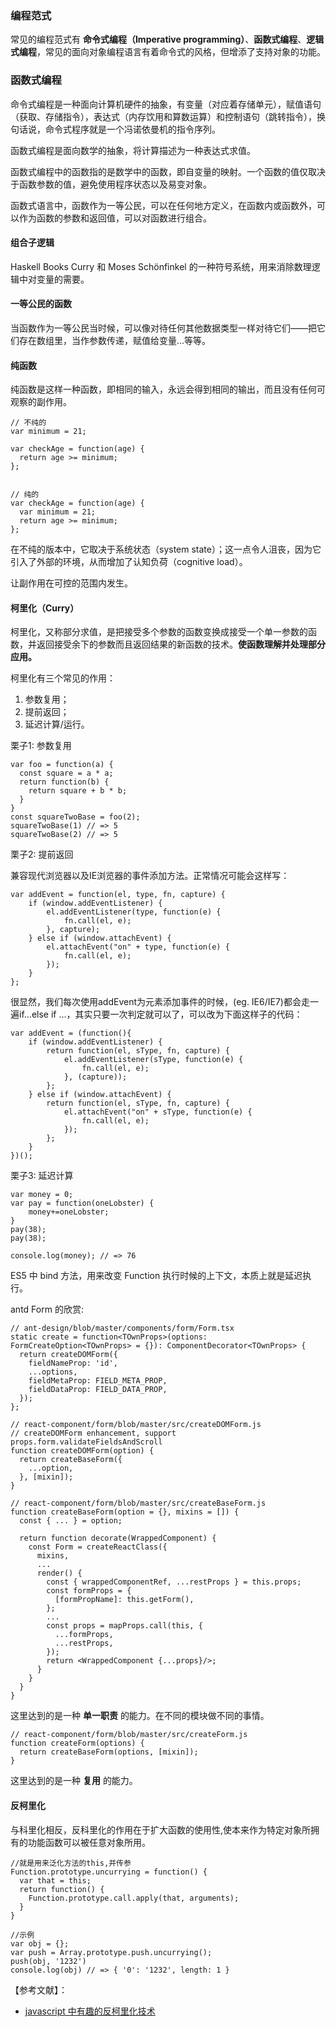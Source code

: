 ### 编程范式

常见的编程范式有 **命令式编程（Imperative programming）**、**函数式编程**、**逻辑式编程**，常见的面向对象编程语言有着命令式的风格，但增添了支持对象的功能。

### 函数式编程

命令式编程是一种面向计算机硬件的抽象，有变量（对应着存储单元），赋值语句（获取、存储指令），表达式（内存饮用和算数运算）和控制语句（跳转指令），换句话说，命令式程序就是一个冯诺依曼机的指令序列。

函数式编程是面向数学的抽象，将计算描述为一种表达式求值。

函数式编程中的函数指的是数学中的函数，即自变量的映射。一个函数的值仅取决于函数参数的值，避免使用程序状态以及易变对象。

函数式语言中，函数作为一等公民，可以在任何地方定义，在函数内或函数外，可以作为函数的参数和返回值，可以对函数进行组合。

#### 组合子逻辑

Haskell Books Curry 和 Moses Schönfinkel 的一种符号系统，用来消除数理逻辑中对变量的需要。

#### 一等公民的函数

当函数作为一等公民当时候，可以像对待任何其他数据类型一样对待它们——把它们存在数组里，当作参数传递，赋值给变量...等等。

#### 纯函数

纯函数是这样一种函数，即相同的输入，永远会得到相同的输出，而且没有任何可观察的副作用。

```
// 不纯的
var minimum = 21;

var checkAge = function(age) {
  return age >= minimum;
};


// 纯的
var checkAge = function(age) {
  var minimum = 21;
  return age >= minimum;
};
```

在不纯的版本中，它取决于系统状态（system state）；这一点令人沮丧，因为它引入了外部的环境，从而增加了认知负荷（cognitive load）。

让副作用在可控的范围内发生。

#### 柯里化（Curry）

柯里化，又称部分求值，是把接受多个参数的函数变换成接受一个单一参数的函数，并返回接受余下的参数而且返回结果的新函数的技术。**使函数理解并处理部分应用。**

柯里化有三个常见的作用：
1. 参数复用；
2. 提前返回；
3. 延迟计算/运行。

栗子1: 参数复用
```
var foo = function(a) {
  const square = a * a;
  return function(b) {
    return square + b * b;
  }
}
const squareTwoBase = foo(2);
squareTwoBase(1) // => 5
squareTwoBase(2) // => 5
```

栗子2: 提前返回

兼容现代浏览器以及IE浏览器的事件添加方法。正常情况可能会这样写：
```
var addEvent = function(el, type, fn, capture) {
    if (window.addEventListener) {
        el.addEventListener(type, function(e) {
            fn.call(el, e);
        }, capture);
    } else if (window.attachEvent) {
        el.attachEvent("on" + type, function(e) {
            fn.call(el, e);
        });
    }
};
```

很显然，我们每次使用addEvent为元素添加事件的时候，(eg. IE6/IE7)都会走一遍if...else if ...，其实只要一次判定就可以了，可以改为下面这样子的代码：

```
var addEvent = (function(){
    if (window.addEventListener) {
        return function(el, sType, fn, capture) {
            el.addEventListener(sType, function(e) {
                fn.call(el, e);
            }, (capture));
        };
    } else if (window.attachEvent) {
        return function(el, sType, fn, capture) {
            el.attachEvent("on" + sType, function(e) {
                fn.call(el, e);
            });
        };
    }
})();
```

栗子3: 延迟计算

```
var money = 0;
var pay = function(oneLobster) {
    money+=oneLobster;
}
pay(38);
pay(38);

console.log(money); // => 76
```

ES5 中 bind 方法，用来改变 Function 执行时候的上下文，本质上就是延迟执行。

antd Form 的欣赏:

```
// ant-design/blob/master/components/form/Form.tsx
static create = function<TOwnProps>(options: FormCreateOption<TOwnProps> = {}): ComponentDecorator<TOwnProps> {
  return createDOMForm({
    fieldNameProp: 'id',
    ...options,
    fieldMetaProp: FIELD_META_PROP,
    fieldDataProp: FIELD_DATA_PROP,
  });
};

// react-component/form/blob/master/src/createDOMForm.js
// createDOMForm enhancement, support props.form.validateFieldsAndScroll
function createDOMForm(option) {
  return createBaseForm({
    ...option,
  }, [mixin]);
}

// react-component/form/blob/master/src/createBaseForm.js
function createBaseForm(option = {}, mixins = []) {
  const { ... } = option;

  return function decorate(WrappedComponent) {
    const Form = createReactClass({
      mixins,
      ...
      render() {
        const { wrappedComponentRef, ...restProps } = this.props;
        const formProps = {
          [formPropName]: this.getForm(),
        };
        ...
        const props = mapProps.call(this, {
          ...formProps,
          ...restProps,
        });
        return <WrappedComponent {...props}/>;
      }
    }
  }
}
```

这里达到的是一种 **单一职责** 的能力。在不同的模块做不同的事情。

```
// react-component/form/blob/master/src/createForm.js
function createForm(options) {
  return createBaseForm(options, [mixin]);
}
```

这里达到的是一种 **复用** 的能力。

#### 反柯里化

与科里化相反，反科里化的作用在于扩大函数的使用性,使本来作为特定对象所拥有的功能函数可以被任意对象所用。

```
//就是用来泛化方法的this,并传参
Function.prototype.uncurrying = function() {
  var that = this;
  return function() {
    Function.prototype.call.apply(that, arguments);
  }
}

//示例
var obj = {};
var push = Array.prototype.push.uncurrying();
push(obj, '1232')
console.log(obj) // => { '0': '1232', length: 1 }
```


【参考文献】：

* [javascript 中有趣的反柯里化技术](http://www.alloyteam.com/2013/08/javascript-zhong-you-qu-di-fan-ke-li-hua-ji-shu/)

